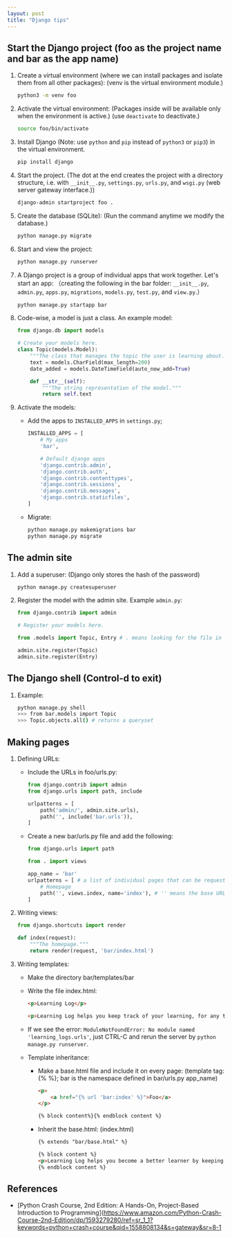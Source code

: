 ```yaml
---
layout: post
title: "Django tips"
---
```


## Start the Django project (foo as the project name and bar as the app name)

1. Create a virtual environment (where we can install packages and isolate them from all other packages): (venv is the virtual environment module.)

    ```sh
    python3 -m venv foo
    ```

2. Activate the virtual environment: (Packages inside will be available only when the environment is active.) (use `deactivate` to deactivate.)

    ```sh
    source foo/bin/activate
    ```

3. Install Django (Note: use `python` and `pip` instead of `python3` or `pip3`) in the virtual environment.

    ```sh
    pip install django
    ```

4. Start the project. (The dot at the end creates the project with a directory structure, i.e. with `__init__.py`, `settings.py`, `urls.py`, and `wsgi.py` (web server gateway interface.))

    ```sh
    django-admin startproject foo .
    ```

5. Create the database (SQLite): (Run the command anytime we modify the database.)

    ```sh
    python manage.py migrate
    ```

6. Start and view the project:

    ```sh
    python manage.py runserver
    ```

7. A Django project is a group of individual apps that work together. Let's start an app: （creating the following in the bar folder: `__init__.py`, `admin.py`, `apps.py`, `migrations`, `models.py`, `test.py`, and `view.py`.）

    ```sh
    python manage.py startapp bar
    ```

8. Code-wise, a model is just a class. An example model:

    ```python
    from django.db import models

    # Create your models here.
    class Topic(models.Model):
        """The class that manages the topic the user is learning about."""
        text = models.CharField(max_length=200)
        date_added = models.DateTimeField(auto_now_add=True)

        def __str__(self):
            """The string representation of the model."""
            return self.text
    ```

9. Activate the models:
    * Add the apps to `INSTALLED_APPS` in `settings.py`;

        ```python
        INSTALLED_APPS = [
            # My apps
            'bar',

            # Default django apps
            'django.contrib.admin',
            'django.contrib.auth',
            'django.contrib.contenttypes',
            'django.contrib.sessions',
            'django.contrib.messages',
            'django.contrib.staticfiles',
        ]
        ```

    * Migrate:

        ```sh
        python manage.py makemigrations bar
        python manage.py migrate
        ```

## The admin site

1. Add a superuser: (Django only stores the hash of the password)

    ```sh
    python manage.py createsuperuser
    ```

2. Register the model with the admin site. Example `admin.py`:

    ```python
    from django.contrib import admin

    # Register your models here.

    from .models import Topic, Entry # . means looking for the file in the same directory as admin.py

    admin.site.register(Topic)
    admin.site.register(Entry)
    ```

## The Django shell (Control-d to exit)

1. Example:

    ```sh
    python manage.py shell
    >>> from bar.models import Topic
    >>> Topic.objects.all() # returns a queryset
    ```

## Making pages

1. Defining URLs:
    * Include the URLs in foo/urls.py:

        ```python
        from django.contrib import admin
        from django.urls import path, include

        urlpatterns = [
            path('admin/', admin.site.urls),
            path('', include('bar.urls')),
        ]
        ```

    * Create a new bar/urls.py file and add the following:

        ```python
        from django.urls import path

        from . import views

        app_name = 'bar'
        urlpatterns = [ # a list of individual pages that can be requested.
            # Homepage
            path('', views.index, name='index'), # '' means the base URL; call the index() function in views.py
        ]
        ```

2. Writing views:

    ```python
    from django.shortcuts import render

    def index(request):
        """The homepage."""
        return render(request, 'bar/index.html')
    ```

3. Writing templates:
    * Make the directory bar/templates/bar
    * Write the file index.html:

        ```html
        <p>Learning Log</p>

        <p>Learning Log helps you keep track of your learning, for any topic you're learning about.</p>
        ```

    * If we see the error: `ModuleNotFoundError: No module named 'learning_logs.urls'`, just CTRL-C and rerun the server by `python manage.py runserver`.
    * Template inheritance:
        * Make a base.html file and include it on every page: (template tag:{% %}; bar is the namespace defined in bar/urls.py app_name)

            ```html
            <p>
                <a href="{% url 'bar:index' %}">Foo</a>
            </p>

            {% block content%}{% endblock content %}
            ```

        * Inherit the base.html: (index.html)

            ```html
            {% extends "bar/base.html" %}

            {% block content %}
            <p>Learning Log helps you become a better learner by keeping track of the topic you're learning.</p>
            {% endblock content %}
            ```

## References

* [Python Crash Course, 2nd Edition: A Hands-On, Project-Based Introduction to Programming](https://www.amazon.com/Python-Crash-Course-2nd-Edition/dp/1593279280/ref=sr_1_1?keywords=python+crash+course&qid=1558808134&s=gateway&sr=8-1